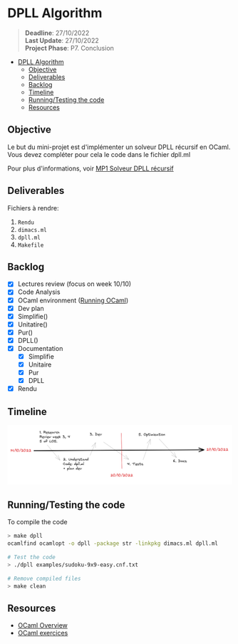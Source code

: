 # DPLL Algorithm
>**Deadline**: 27/10/2022   
>**Last Update**: 27/10/2022   
>**Project Phase**: P7. Conclusion

- [DPLL Algorithm](#dpll-algorithm)
  - [Objective](#objective)
  - [Deliverables](#deliverables)
  - [Backlog](#backlog)
  - [Timeline](#timeline)
  - [Running/Testing the code](#runningtesting-the-code)
  - [Resources](#resources)

## Objective 
Le but du mini-projet est d'implémenter un solveur DPLL récursif en OCaml. Vous devez compléter pour cela le code dans le fichier dpll.ml

Pour plus d'informations, voir [MP1 Solveur DPLL récursif](https://moodle.u-paris.fr/mod/assign/view.php?id=366100)

## Deliverables
Fichiers à rendre: 
1. `Rendu`
2. `dimacs.ml`
3. `dpll.ml`
4. `Makefile`

## Backlog
- [x] Lectures review (focus on week 10/10)
- [x] Code Analysis
- [x] OCaml environment ([Running OCaml](https://gaufre.informatique.univ-paris-diderot.fr/letouzey/pf5/blob/master/slides/cours-03-outils.md))
- [x] Dev plan
- [x] Simplifie()
- [x] Unitatire()
- [x] Pur()
- [x] DPLL()
- [x] Documentation
  - [x] Simplifie
  - [x] Unitaire
  - [x] Pur
  - [x] DPLL
- [x] Rendu

## Timeline
![Timeline](res/timeline.png)

## Running/Testing the code
To compile the code

```bash
> make dpll
ocamlfind ocamlopt -o dpll -package str -linkpkg dimacs.ml dpll.ml
```

```bash
# Test the code
> ./dpll examples/sudoku-9x9-easy.cnf.txt
```

```bash
# Remove compiled files
> make clean
```

## Resources
* [OCaml Overview](https://ocaml.org/docs/first-hour)
* [OCaml exercices](https://ocaml.org/problems)
